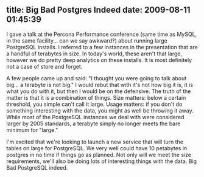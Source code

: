 title: Big Bad Postgres Indeed
date: 2009-08-11 01:45:39
---

<p>I gave a talk at the Percona Performance conference (same time as MySQL, in the same facility... can we say awkward?) about running large PostgreSQL installs.  I referred to a few instances in the presentation that are a handful of terabytes in size.  In today's world, these aren't that large, however we do pretty deep analytics on these installs.  It is most definitely not a case of store and forget.</p>

<p>A few people came up and said: "I thought you were going to talk about big... a terabyte is not big."  I would rebut that with it's not how big it is, it is what you do with it, but then I would be on the defensive.  The truth of the matter is that it is a combination of things.  Size matters: below a certain threshold, you simple can't call it large.  Usage matters: if you don't do something interesting with the data, you might as well be throwing it away.  While most of the PostgreSQL instances we deal with were considered larger by 2005 standards, a terabyte simply no longer meets the bare minimum for "large."</p>

<p>I'm excited that we're looking to launch a new service that will turn the tables on large for PostgreSQL.  We very well could have 10 petabytes in postgres in no time if things go as planned.  Not only will we meet the size requirements, we'll also be doing lots of interesting things with the data.  Big Bad PostgreSQL indeed.</p>
